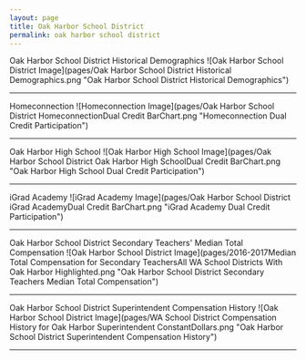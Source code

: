 ```yaml
---
layout: page
title: Oak Harbor School District
permalink: oak harbor school district
---
```



Oak Harbor School District Historical Demographics
![Oak Harbor School District Image](pages/Oak Harbor School District Historical Demographics.png "Oak Harbor School District Historical Demographics")

___

Homeconnection
![Homeconnection Image](pages/Oak Harbor School District HomeconnectionDual Credit BarChart.png "Homeconnection Dual Credit Participation")

___

Oak Harbor High School
![Oak Harbor High School Image](pages/Oak Harbor School District Oak Harbor High SchoolDual Credit BarChart.png "Oak Harbor High School Dual Credit Participation")

___

iGrad Academy
![iGrad Academy Image](pages/Oak Harbor School District iGrad AcademyDual Credit BarChart.png "iGrad Academy Dual Credit Participation")

___

Oak Harbor School District Secondary Teachers' Median Total Compensation
![Oak Harbor School District Image](pages/2016-2017Median Total Compensation for Secondary TeachersAll WA School Districts With Oak Harbor Highlighted.png "Oak Harbor School District Secondary Teachers Median Total Compensation")

___

Oak Harbor School District Superintendent Compensation History
![Oak Harbor School District Image](pages/WA School District Compensation History for Oak Harbor Superintendent ConstantDollars.png "Oak Harbor School District Superintendent Compensation History")

___

